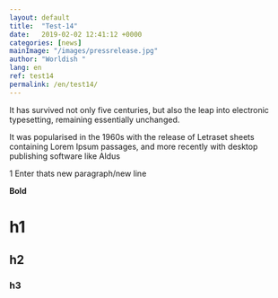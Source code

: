```yaml
---
layout: default
title:  "Test-14"
date:   2019-02-02 12:41:12 +0000
categories: [news]
mainImage: "/images/pressrelease.jpg"
author: "Worldish "
lang: en
ref: test14
permalink: /en/test14/
---
```


It has survived not only five centuries, but also the leap into electronic typesetting, remaining essentially unchanged.

It was popularised in the 1960s with the release of Letraset sheets containing Lorem Ipsum passages, and more recently with desktop publishing software like Aldus


1 Enter thats new paragraph/new line 

**Bold**

# h1 
## h2 
### h3 